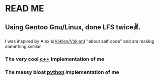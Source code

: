 # READ ME
Using Gentoo Gnu/Linux, done LFS twice✌️.
-
I was inspired by Alex's([Voklen/Voklen](https://github.com/Voklen/Voklen)) "about self code" and am making something similar

### The very cool [c++](me.cpp) implementation of me
### The messy bloat [python](me.py) implementation of me
